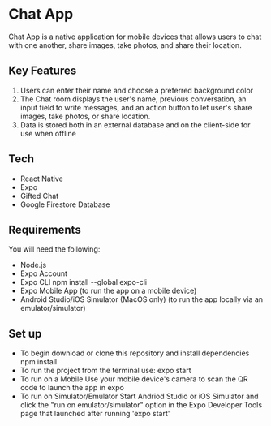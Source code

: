 # Chat App
Chat App is a native application for mobile devices that allows users to chat with one another, share images, take photos, and share their location.

## Key Features
1) Users can enter their name and choose a preferred background color
2) The Chat room displays the user's name, previous conversation, an input field to write messages, and an action button to let user's share images, take photos, or share location.
3) Data is stored both in an external database and on the client-side for use when offline

## Tech
- React Native
- Expo 
- Gifted Chat
- Google Firestore Database

## Requirements
You will need the following:
- Node.js
- Expo Account
- Expo CLI
    npm install --global expo-cli
- Expo Mobile App (to run the app on a mobile device)
- Android Studio/iOS Simulator (MacOS only) (to run the app locally via an emulator/simulator)

## Set up
- To begin download or clone this repository and install dependencies
    npm install
- To run the project from the terminal use:
    expo start
- To run on a Mobile
Use your mobile device's camera to scan the QR code to launch the app in expo
- To run on Simulator/Emulator
Start Andriod Studio or iOS Simulator and click the "run on emulator/simulator" option in the Expo Developer Tools page that launched after running 'expo start'